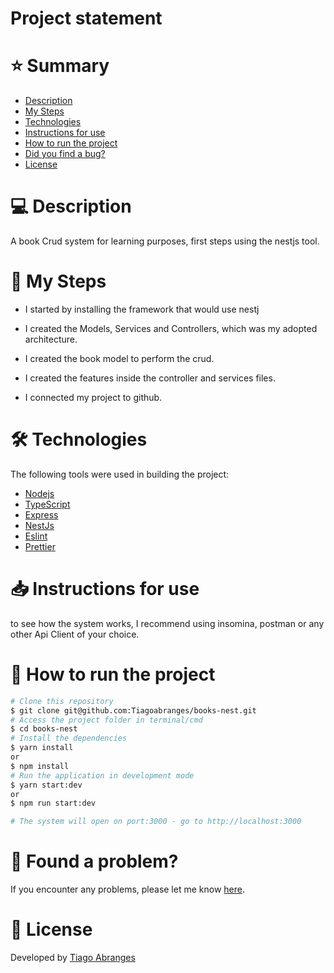 # Project statement

# ⭐ Summary

* [Description](#description)
* [My Steps](#my-steps)
* [Technologies](#Technologies)
* [Instructions for use](#instructions-for-use)
* [How to run the project](#como-run-the-project)
* [Did you find a bug?](#problem)
* [License](#license)

# 💻 Description
A book Crud system for learning purposes, first steps using the nestjs tool.

# 🚀 My Steps
 - I started by installing the framework that would use nestj
 
 - I created the Models, Services and Controllers, which was my adopted architecture.
 - I created the book model to perform the crud.
 - I created the features inside the controller and services files.
 - I connected my project to github.

# 🛠 Technologies
The following tools were used in building the project:
* [Nodejs](https://nodejs.org/en/)
* [TypeScript](https://www.typescriptlang.org/)
* [Express](https://expressjs.com/)
* [NestJs](https://nestjs.com/)
* [Eslint](https://eslint.org/)
* [Prettier](https://prettier.io/)

# 📥 Instructions for use
to see how the system works, I recommend using insomina, postman or any other Api Client of your choice.

# 🚀 How to run the project

```bash
# Clone this repository
$ git clone git@github.com:Tiagoabranges/books-nest.git
# Access the project folder in terminal/cmd
$ cd books-nest
# Install the dependencies
$ yarn install
or
$ npm install
# Run the application in development mode
$ yarn start:dev
or
$ npm run start:dev

# The system will open on port:3000 - go to http://localhost:3000
```
# 🐛 Found a problem?
If you encounter any problems, please let me know [here](https://www.linkedin.com/in/tiagoabranges/).


# 📝 License
Developed by [Tiago Abranges](https://www.linkedin.com/in/tiagoabranges/)
